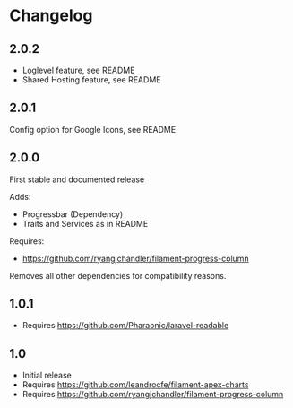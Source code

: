 # Changelog

## 2.0.2

-   Loglevel feature, see README
-   Shared Hosting feature, see README

## 2.0.1

Config option for Google Icons, see README

## 2.0.0

First stable and documented release

Adds:

-   Progressbar (Dependency)
-   Traits and Services as in README

Requires:

-   https://github.com/ryangjchandler/filament-progress-column

Removes all other dependencies for compatibility reasons.

## 1.0.1

-   Requires https://github.com/Pharaonic/laravel-readable

## 1.0

-   Initial release
-   Requires https://github.com/leandrocfe/filament-apex-charts
-   Requires https://github.com/ryangjchandler/filament-progress-column
